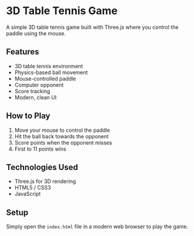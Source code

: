 # 3D Table Tennis Game

A simple 3D table tennis game built with Three.js where you control the paddle using the mouse.

## Features

- 3D table tennis environment
- Physics-based ball movement
- Mouse-controlled paddle
- Computer opponent
- Score tracking
- Modern, clean UI

## How to Play

1. Move your mouse to control the paddle
2. Hit the ball back towards the opponent
3. Score points when the opponent misses
4. First to 11 points wins

## Technologies Used

- Three.js for 3D rendering
- HTML5 / CSS3
- JavaScript

## Setup

Simply open the `index.html` file in a modern web browser to play the game. 